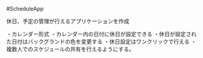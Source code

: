 #ScheduleApp

休日、予定の管理が行えるアプリケーションを作成

・カレンダー形式
・カレンダー内の日付に休日が設定できる
・休日が設定された日付はバックグランドの色を変更する
・休日設定はワンクリックで行える
・複数人でのスケジュールの共有を行えるようにする。